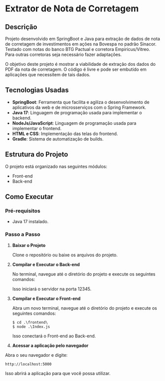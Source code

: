 # Extrator de Nota de Corretagem

## Descrição

Projeto desenvolvido em SpringBoot e Java para extração de dados de nota de corretagem de investimentos em ações na Bovespa no padrão Sinacor.
Testado com notas do banco BTG Pactual e corretora Empiricus/Vitreo. Para outras corretoras seja necessário fazer adaptações.


O objetivo deste projeto é mostrar a viabilidade de extração dos dados do PDF da nota de corretagem. O código é livre e pode ser embutido em aplicações que necessitem de tais dados.

## Tecnologias Usadas

- **SpringBoot**: Ferramenta que facilita e agiliza o desenvolvimento de aplicativos da web e de microsserviços com o Spring Framework.
- **Java 17**: Linguagem de programação usada para implementar o backend.
- **NodeJs/JavaScript**: Linguagem de programação usada para implementar o frontend.
- **HTML e CSS**: Implementação das telas do frontend.
- **Gradle**: Sistema de automatização de builds.

## Estrutura do Projeto

O projeto está organizado nas seguintes módulos:

- Front-end
- Back-end

## Como Executar

### Pré-requisitos

- Java 17 instalado.

### Passo a Passo

1. **Baixar o Projeto**

   Clone o repositório ou baixe os arquivos do projeto.

2. **Compilar e Executar o Back-end**

   No terminal, navegue até o diretório do projeto e execute os seguintes comandos:

      
    
   Isso iniciará o servidor na porta 12345.

3. **Compilar e Executar o Front-end**

   Abra um novo terminal, navegue até o diretório do projeto e execute os seguintes comandos:

       $ cd .\frontend\
       $ node .\Index.js

   Isso conectará o Front-end ao Back-end.

4. **Acessar a aplicação pelo navegador**

  Abra o seu navegador e digite:

    http://localhost:5000

  Isso abrirá a aplicação para que você possa utilizar.
